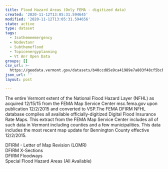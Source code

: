 ```yaml
---
title: Flood Hazard Areas (Only FEMA - digitized data)
created: '2020-11-12T13:05:31.594645'
modified: '2020-11-12T13:05:31.594656'
state: active
type: dataset
tags:
  - Isothemeemergency
  - Nodevtanr
  - Subthemeflood
  - Topicenergyplanning
  - Vt Anr Open Data
groups: []
csv_url: >-
  https://geodata.vermont.gov/datasets/b40ccd85e9ca41989e7a803f48cf5bcb_57.csv?outSR=%7B%22latestWkid%22%3A32145%2C%22wkid%22%3A32145%7D
json_url: ''
layout: post

---
```

<div style='text-align:Left;'><div><div><p style='margin:0 0 0 0;'><span><span>The entire Vermont extent of the National Flood Hazard Layer (NFHL) as acquired 12/15/15 from the FEMA Map Service Center msc.fema.gov upon publication 12/2/2015 and converted to VSP.The FEMA DFIRM NFHL database compiles all available officially-digitized Digital Flood Insurance Rate Maps. This extract from the FEMA Map Service Center includes all of such data in Vermont including counties and a few municipalities. This data includes the most recent map update for Bennington County effective 12/2/2015.</span></span></p><p><p style='margin:0 0 0 0;'><span><span>DFIRM - Letter of Map Revision (LOMR) </span></span></p><p style='margin:0 0 0 0;'><span><span>DFIRM X-Sections </span></span></p><p style='margin:0 0 0 0;'><span><span>DFIRM Floodways </span></span></p><p style='margin:0 0 0 0;'><span><span>Special Flood Hazard Areas (All Available)</span></span></p><p><span /></p></div></div></div></p>
